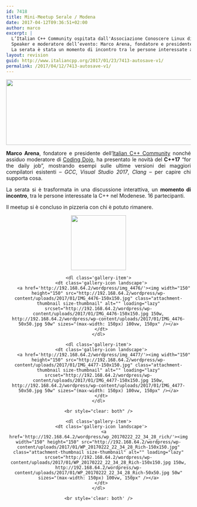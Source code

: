 ```yaml
---
id: 7418
title: Mini-Meetup Serale / Modena
date: 2017-04-12T09:36:51+02:00
author: marco
excerpt: |
  L’Italian C++ Community ospitata dall'Associazione Conoscere Linux di Modena, ha organizzato un mini-meetup serale con l’obiettivo aprire un dialogo sullo sviluppo C++ nel Modenese. Hanno partecipato 16 persone.
  Speaker e moderatore dell’evento: Marco Arena, fondatore e presidente della community. Le novità del C++17 “for the daily job” hanno costituito la traccia della serata, completamente guidata da esempi.
  La serata è stata un momento di incontro tra le persone interessate al C++ nel Modenese. Conclusione del meetup in pizzeria.
layout: revision
guid: http://www.italiancpp.org/2017/01/23/7413-autosave-v1/
permalink: /2017/04/12/7413-autosave-v1/
---
```

<center>
  <img loading="lazy" class="wp-image-7414 aligncenter" src="http://www.italiancpp.org/wp-content/uploads/2017/01/meetup-modena-2017.jpg" width="616" height="179" srcset="http://192.168.64.2/wordpress/wp-content/uploads/2017/01/meetup-modena-2017.jpg 943w, http://192.168.64.2/wordpress/wp-content/uploads/2017/01/meetup-modena-2017-300x87.jpg 300w, http://192.168.64.2/wordpress/wp-content/uploads/2017/01/meetup-modena-2017-768x223.jpg 768w, http://192.168.64.2/wordpress/wp-content/uploads/2017/01/meetup-modena-2017-600x174.jpg 600w" sizes="(max-width: 616px) 100vw, 616px" />
</center>

<p style="text-align: justify;">
  <strong>Marco Arena</strong>, fondatore e presidente dell&#8217;<a href="http://italiancpp.org" target="_blank">Italian C++ Community</a> nonché assiduo moderatore di <a href="http://conoscerelinux.org/category/coding/" target="_blank">Coding Dojo</a>, ha presentato le novità del <strong>C++17</strong> “for the daily job”, mostrando esempi sulle ultime versioni dei maggiori compilatori esistenti – <em>GCC</em>, <em>Visual Studio 2017</em>, <em>Clang</em> – per capire chi supporta cosa.
</p>

<p style="text-align: justify;">
  La serata si è trasformata in una discussione interattiva, un <strong>momento di incontro</strong>, tra le persone interessate la C++ nel Modenese. 16 partecipanti.
</p>

<p style="text-align: justify;">
  Il meetup si è concluso in pizzeria con chi è potuto rimanere.
</p>

<div style="width: 100%; text-align: center;">
</div>

<center>
  <div id='gallery-206' class='gallery galleryid-7418 gallery-columns-3 gallery-size-thumbnail'>
    <dl class='gallery-item'>
      <dt class='gallery-icon landscape'>
        <a href='http://192.168.64.2/wordpress/img_4475/'><img width="150" height="150" src="http://192.168.64.2/wordpress/wp-content/uploads/2017/01/IMG_4475-150x150.jpg" class="attachment-thumbnail size-thumbnail" alt="" loading="lazy" srcset="http://192.168.64.2/wordpress/wp-content/uploads/2017/01/IMG_4475-150x150.jpg 150w, http://192.168.64.2/wordpress/wp-content/uploads/2017/01/IMG_4475-50x50.jpg 50w" sizes="(max-width: 150px) 100vw, 150px" /></a>
      </dt>
    </dl>
    
    <dl class='gallery-item'>
      <dt class='gallery-icon landscape'>
        <a href='http://192.168.64.2/wordpress/img_4476/'><img width="150" height="150" src="http://192.168.64.2/wordpress/wp-content/uploads/2017/01/IMG_4476-150x150.jpg" class="attachment-thumbnail size-thumbnail" alt="" loading="lazy" srcset="http://192.168.64.2/wordpress/wp-content/uploads/2017/01/IMG_4476-150x150.jpg 150w, http://192.168.64.2/wordpress/wp-content/uploads/2017/01/IMG_4476-50x50.jpg 50w" sizes="(max-width: 150px) 100vw, 150px" /></a>
      </dt>
    </dl>
    
    <dl class='gallery-item'>
      <dt class='gallery-icon landscape'>
        <a href='http://192.168.64.2/wordpress/img_4477/'><img width="150" height="150" src="http://192.168.64.2/wordpress/wp-content/uploads/2017/01/IMG_4477-150x150.jpg" class="attachment-thumbnail size-thumbnail" alt="" loading="lazy" srcset="http://192.168.64.2/wordpress/wp-content/uploads/2017/01/IMG_4477-150x150.jpg 150w, http://192.168.64.2/wordpress/wp-content/uploads/2017/01/IMG_4477-50x50.jpg 50w" sizes="(max-width: 150px) 100vw, 150px" /></a>
      </dt>
    </dl>
    
    <br style="clear: both" />
    
    <dl class='gallery-item'>
      <dt class='gallery-icon landscape'>
        <a href='http://192.168.64.2/wordpress/wp_20170222_22_34_28_rich/'><img width="150" height="150" src="http://192.168.64.2/wordpress/wp-content/uploads/2017/01/WP_20170222_22_34_28_Rich-150x150.jpg" class="attachment-thumbnail size-thumbnail" alt="" loading="lazy" srcset="http://192.168.64.2/wordpress/wp-content/uploads/2017/01/WP_20170222_22_34_28_Rich-150x150.jpg 150w, http://192.168.64.2/wordpress/wp-content/uploads/2017/01/WP_20170222_22_34_28_Rich-50x50.jpg 50w" sizes="(max-width: 150px) 100vw, 150px" /></a>
      </dt>
    </dl>
    
    <br style='clear: both' />
  </div></p> 
  
  <p>
    &nbsp;
  </p>
  
  <p>
    &nbsp;
  </p>
  
  <p>
    &nbsp;
  </p>
  
  <p>
    </center>
  </p>